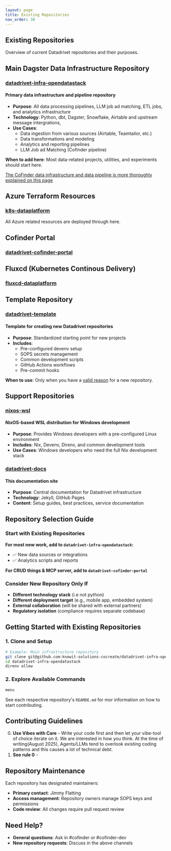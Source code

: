 ```yaml
---
layout: page
title: Existing Repositories
nav_order: 30
---
```


## Existing Repositories

Overview of current Datadrivet repositories and their purposes.

## Main Dagster Data Infrastructure Repository

### [datadrivet-infra-opendatastack](https://github.com/knowit-solutions-cocreate/datadrivet-infra-opendatastack)

#### Primary data infrastructure and pipeline repository

- **Purpose**: All data processing pipelines, LLM job ad matching, ETL jobs, and
  analytics infrastructure
- **Technology**: Python, dbt, Dagster, Snowflake, Airtable and upstream message
  intergrations,
- **Use Cases**:
  - Data ingestion from various sources (Airtable, Teamtailor, etc.)
  - Data transformations and modeling
  - Analytics and reporting pipelines
  - LLM Job ad Matching (Cofinder pipeline)

**When to add here**: Most data-related projects, utilities, and experiments
should start here.

[The CoFinder data infrastructure and data pipeline is more thoroughly explained on this page](03-01-cofinder-explained.md)

## Azure Terraform Resources

### [k8s-dataplatform](https://github.com/knowit-solutions-cocreate/k8s-dataplatform)

All Azure related resources are deployed through here.

## Cofinder Portal

### [datadrivet-cofinder-portal](https://github.com/knowit-solutions-cocreate/datadrivet-cofinder-portal)

## Fluxcd (Kubernetes Continous Delivery)

### [fluxcd-dataplatform](https://github.com/knowit-solutions-cocreate/fluxcd-dataplatform)

## Template Repository

### [datadrivet-template](https://github.com/knowit-solutions-cocreate/datadrivet-template)

#### Template for creating new Datadrivet repositories

- **Purpose**: Standardized starting point for new projects
- **Includes**:
  - Pre-configured devenv setup
  - SOPS secrets management
  - Common development scripts
  - GitHub Actions workflows
  - Pre-commit hooks

**When to use**: Only when you have a
[valid reason](05-setting-up-repository.html#step-2-valid-reasons-for-a-new-repository)
for a new repository.

## Support Repositories

### [nixos-wsl](https://github.com/knowit-solutions-cocreate/nixos-wsl)

#### NixOS-based WSL distribution for Windows development

- **Purpose**: Provides Windows developers with a pre-configured Linux
  environment
- **Includes**: Nix, Devenv, Direnv, and common development tools
- **Use Cases**: Windows developers who need the full Nix development stack

### [datadrivet-docs](https://github.com/knowit-solutions-cocreate/datadrivet-docs)

#### This documentation site

- **Purpose**: Central documentation for Datadrivet infrastructure
- **Technology**: Jekyll, GitHub Pages
- **Content**: Setup guides, best practices, service documentation

## Repository Selection Guide

### Start with Existing Repositories

**For most new work, add to `datadrivet-infra-opendatastack`:**

- ✅ New data sources or integrations
- ✅ Analytics scripts and reports

**For CRUD things & MCP server, add to `datadrivet-cofinder-portal`**

### Consider New Repository Only If

- **Different technology stack** (i.e not python)
- **Different deployment target** (e.g., mobile app, embedded system)
- **External collaboration** (will be shared with external partners)
- **Regulatory isolation** (compliance requires separate codebase)

## Getting Started with Existing Repositories

### 1. Clone and Setup

```bash
# Example: Main infrastructure repository
git clone git@github.com:knowit-solutions-cocreate/datadrivet-infra-opendatastack.git
cd datadrivet-infra-opendatastack
direnv allow
```

### 2. Explore Available Commands

```bash
menu
```

See each respective repository's `REAMDE.md` for mor information on how to start
contributing.

## Contributing Guidelines

0. **Use Vibes with Care** - Write your code first and then let your vibe-tool
   of choice iterate on it. We are interested in how you think. At the time of
   writing(August 2025), Agents/LLMs tend to overlook existing coding patterns
   and this causes a lot of technical debt.
1. **See rule 0** -

## Repository Maintenance

Each repository has designated maintainers:

- **Primary contact**: Jimmy Flatting
- **Access management**: Repository owners manage SOPS keys and permissions
- **Code review**: All changes require pull request review

## Need Help?

- **General questions**: Ask in #cofinder or #cofinder-dev
- **New repository requests**: Discuss in the above channels
